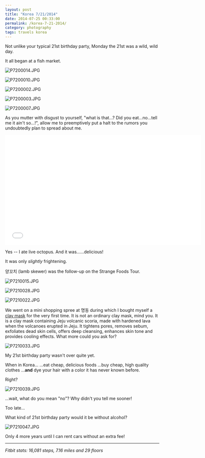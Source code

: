 ```yaml
---
layout: post
title: "Korea 7/21/2014"
date: 2014-07-25 00:33:00
permalink: /korea-7-21-2014/
category: photography
tags: travels korea
---
```

Not unlike your typical 21st birthday party, Monday the 21st was a wild, wild day.

It all began at a fish market.

![P7200014.JPG](http://img.svbtle.com/bnb58txrrlhlq.jpg)

![P7200010.JPG](http://img.svbtle.com/yftmeco8usodzg.jpg)

![P7200002.JPG](http://img.svbtle.com/1tfcnwxqubhwa.jpg)

![P7200003.JPG](http://img.svbtle.com/dvmxbxnwhqtvg.jpg)

![P7200007.JPG](http://img.svbtle.com/e7mqyw26jtiidq.jpg)

As you mutter with disgust to yourself, "what is that...? Did you eat...no...tell me it ain't so...!", allow me to preemptively put a halt to the rumors you undoubtedly plan to spread about me.

<iframe width="640" height="360" src="//www.youtube.com/embed/G2GA-RyFw5s" frameborder="0" allowfullscreen></iframe>

Yes -- I ate live octopus. And it was......delicious!

It was only *slightly* frightening.

양꼬치 (lamb skewer) was the follow-up on the Strange Foods Tour.

![P7210015.JPG](http://img.svbtle.com/0ehbbdjeibblw.jpg)

![P7210028.JPG](http://img.svbtle.com/f0rfrxxs7r8hvw.jpg)

![P7210022.JPG](http://img.svbtle.com/dfqf4drfgdn9g.jpg)

We went on a mini shopping spree at 명동 during which I bought myself a [clay mask](http://global.innisfree.co.kr/global/en/eng_bestsellerView7.jsp?parm=8) for the very first time. It is not an ordinary clay mask, mind you. It is a clay mask containing Jeju volcanic scoria, made with hardened lava when the volcanoes erupted in Jeju. It tightens pores, removes sebum, exfoliates dead skin cells, offers deep cleansing, enhances skin tone and provides cooling effects. What more could you ask for?

![P7210033.JPG](http://img.svbtle.com/abaoy6wp6odeug.jpg)

My 21st birthday party wasn't over quite yet.

When in Korea...
...eat cheap, delicious foods
...buy cheap, high quality clothes
...**and** dye your hair with a color it has never known before.

Right?

![P7210039.JPG](http://img.svbtle.com/zlaajovv339hg.jpg)

...wait, what do you mean "no"? Why didn't you tell me sooner!

Too late...

What kind of 21st birthday party would it be without alcohol?

![P7210047.JPG](http://img.svbtle.com/2kkiw5a7svxv1a.jpg)

Only 4 more years until I can rent cars without an extra fee!

***

*Fitbit stats: 16,081 steps, 7.16 miles and 29 floors*
